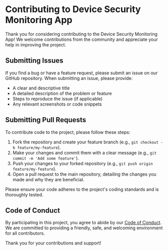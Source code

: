# Contributing to Device Security Monitoring App

Thank you for considering contributing to the Device Security Monitoring App! We welcome contributions from the community and appreciate your help in improving the project.

## Submitting Issues

If you find a bug or have a feature request, please submit an issue on our GitHub repository. When submitting an issue, please provide:

- A clear and descriptive title
- A detailed description of the problem or feature
- Steps to reproduce the issue (if applicable)
- Any relevant screenshots or code snippets

## Submitting Pull Requests

To contribute code to the project, please follow these steps:

1. Fork the repository and create your feature branch (e.g., `git checkout -b feature/my-feature`).
2. Make your changes and commit them with a clear message (e.g., `git commit -m 'Add some feature'`).
3. Push your changes to your forked repository (e.g., `git push origin feature/my-feature`).
4. Open a pull request to the main repository, detailing the changes you made and why they are beneficial.

Please ensure your code adheres to the project's coding standards and is thoroughly tested.

## Code of Conduct

By participating in this project, you agree to abide by our [Code of Conduct](link-to-code-of-conduct). We are committed to providing a friendly, safe, and welcoming environment for all contributors.

Thank you for your contributions and support!